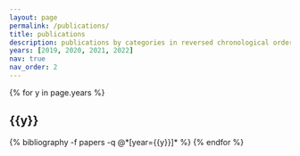 ```yaml
---
layout: page
permalink: /publications/
title: publications
description: publications by categories in reversed chronological order. generated by jekyll-scholar.
years: [2019, 2020, 2021, 2022]
nav: true
nav_order: 2
---
```


<div class="publications">

{% for y in page.years %}
  <h2 class="year">{{y}}</h2>
  {% bibliography -f papers -q @*[year={{y}}]* %}
{% endfor %}

</div>
